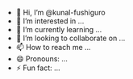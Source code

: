 - 👋 Hi, I’m @kunal-fushiguro
- 👀 I’m interested in ...
- 🌱 I’m currently learning ...
- 💞️ I’m looking to collaborate on ...
- 📫 How to reach me ...
- 😄 Pronouns: ...
- ⚡ Fun fact: ...

<!---
kunal-fushiguro/kunal-fushiguro is a ✨ special ✨ repository because its `README.md` (this file) appears on your GitHub profile.
You can click the Preview link to take a look at your changes.
--->
